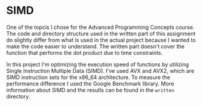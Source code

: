 # SIMD
One of the topcis I chose for the Advanced Programming Concepts course. 
The code and directory structure used in the written part of this assignment do slightly differ from what is used in the actual project because I wanted to make the code easier to understand.
The written part doesn't cover the function that performs the dot product due to time constraints.

In this project I'm optimizing the execution speed of functions by utilizing Single Instruction Multiple Data (SIMD). 
I've used AVX and AVX2, which are SIMD instruction sets for the x86_64 architecture.
To measure the performance difference I used the Google Benchmark library.
More information about SIMD and the results can be found in the `written` directory.
